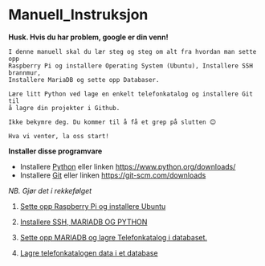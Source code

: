 # Manuell_Instruksjon
**Husk. Hvis du har problem, google er din venn!**

``` 
I denne manuell skal du lær steg og steg om alt fra hvordan man sette opp 
Raspberry Pi og installere Operating System (Ubuntu), Installere SSH brannmur, 
Installere MariaDB og sette opp Databaser. 

Lære litt Python ved lage en enkelt telefonkatalog og installere Git til 
å lagre din projekter i Github.
```

```
Ikke bekymre deg. Du kommer til å få et grep på slutten 😊

Hva vi venter, la oss start!
```
**Installer disse programvare**
* Installere [Python](https://www.python.org/downloads/) eller linken https://www.python.org/downloads/
* Installere [Git](https://git-scm.com/downloads) eller linken https://git-scm.com/downloads


*NB. Gjør det i rekkefølget*

1. [ Sette opp Raspberry Pi og installere Ubuntu](/Sette_opp_Raspberry_Pie/READ_FIRST.md)

2. [Installere SSH, MARIADB OG PYTHON](/Installere_programvare/READ_FIRST.md)

3. [Sette opp MARIADB og lagre Telefonkatalog i databaset.](/Sette_opp_Database/READ_FIRST.md)

4. [Lagre telefonkatalogen data i et database](/Telefonkatalog/README_FIRST.md)
